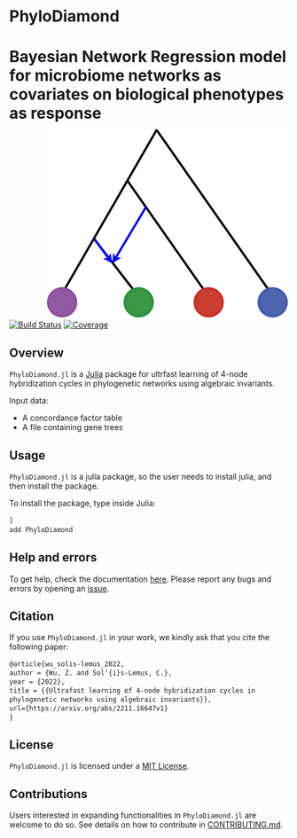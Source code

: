 # PhyloDiamond

# Bayesian Network Regression model for microbiome networks as covariates on biological phenotypes as response <picture> <img alt="phylodiamond logo" src="docs/src/logo_rooted_trans.png" align=right></picture>

[![Build Status](https://github.com/zwu363/PhyloDiamond.jl/actions/workflows/CI.yml/badge.svg?branch=main)](https://github.com/zwu363/PhyloDiamond.jl/actions/workflows/CI.yml?query=branch%3Amain)
[![Coverage](https://codecov.io/gh/zwu363/PhyloDiamond.jl/branch/main/graph/badge.svg)](https://codecov.io/gh/zwu363/PhyloDiamond.jl)

## Overview

`PhyloDiamond.jl` is a [Julia](http://julialang.org/) package for ultrfast learning of 4-node hybridization cycles in phylogenetic networks using algebraic invariants.

Input data:
- A concordance factor table
- A file containing gene trees

## Usage

`PhyloDiamond.jl` is a julia package, so the user needs to install julia, and then install the package.

To install the package, type inside Julia:
```julia
]
add PhyloDiamond
```

## Help and errors

To get help, check the documentation [here](https://solislemuslab.github.io/PhyloDiamond.jl/dev). Please report any bugs and errors by opening an
[issue](https://github.com/solislemuslab/PhyloDiamond.jl/issues/new).

## Citation

If you use `PhyloDiamond.jl` in your work, we kindly ask that you cite the following paper: 
```
@article{wu_solis-lemus_2022,
author = {Wu, Z. and Sol'{i}s-Lemus, C.},
year = {2022},
title = {{Ultrafast learning of 4-node hybridization cycles in phylogenetic networks using algebraic invariants}},
url={https://arxiv.org/abs/2211.16647v1}
}
```

## License

`PhyloDiamond.jl` is licensed under a
[MIT License](https://github.com/solislemuslab/PhyloDiamond.jl/blob/main/LICENSE).

## Contributions

Users interested in expanding functionalities in `PhyloDiamond.jl` are welcome to do so. See details on how to contribute in [CONTRIBUTING.md](https://github.com/solislemuslab/PhyloDiamond.jl/blob/main/CONTRIBUTING.md).

